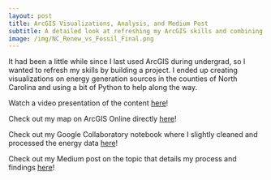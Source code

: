 ```yaml
---
layout: post
title: ArcGIS Visualizations, Analysis, and Medium Post
subtitle: A detailed look at refreshing my ArcGIS skills and combining Python
image: /img/NC_Renew_vs_Fossil_Final.png
---
```


It had been a little while since I last used ArcGIS during undergrad, so I wanted to refresh my skills by building a project.
I ended up creating visualizations on energy generation sources in the counties of North Carolina and using a bit of Python to help along the way.

Watch a video presentation of the content [here](/img/ArcGISvideo.mp4)!

Check out my map on ArcGIS Online directly [here](https://learngis2.maps.arcgis.com/home/webmap/viewer.html?webmap=76d04f9308cb462eb39d1f05cd3903de)!

Check out my Google Collaboratory notebook where I slightly cleaned and processed the energy data [here](https://colab.research.google.com/drive/1ej5pGq0ZnMaxz1DMD1fkHY09TGrXbo7K?usp=sharing)!

Check out my Medium post on the topic that details my process and findings [here](https://medium.com/@cjakuc/using-arcgis-online-to-explore-renewable-energy-generation-by-county-26886703ba2d)!
